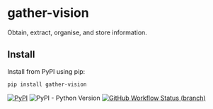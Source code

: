 # gather-vision

Obtain, extract, organise, and store information. 

## Install

Install from PyPI using pip:

```bash
pip install gather-vision
```

[![PyPI](https://img.shields.io/pypi/v/gather-vision)](https://pypi.org/project/gather-vision/)
![PyPI - Python Version](https://img.shields.io/pypi/pyversions/gather-vision)
[![GitHub Workflow Status (branch)](https://img.shields.io/github/workflow/status/anotherbyte-net/gather-vision/Test%20Package/main)](https://github.com/anotherbyte-net/gather-vision/actions)

